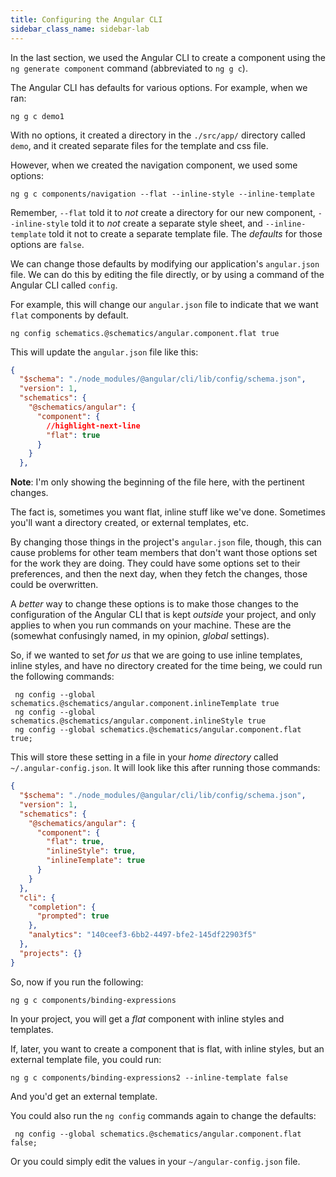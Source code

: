 ```yaml
---
title: Configuring the Angular CLI
sidebar_class_name: sidebar-lab
---
```


In the last section, we used the Angular CLI to create a component using the `ng generate component` command (abbreviated to `ng g c`).

The Angular CLI has defaults for various options. For example, when we ran:

```shell
ng g c demo1 
```
With no options, it created a directory in the `./src/app/` directory called `demo`, and it created separate files for the template and css file.

However, when we created the navigation component, we used some options:

```shell
ng g c components/navigation --flat --inline-style --inline-template 
```

Remember, `--flat` told it to *not* create a directory for our new component, `--inline-style` told it to *not* create a separate style sheet, and `--inline-template` told it not to create a separate template file. The *defaults* for those options are `false`. 

We can change those defaults by modifying our application's `angular.json` file. We can do this by editing the file directly, or by using a command of the Angular CLI called `config`. 

For example, this will change our `angular.json` file to indicate that we want `flat` components by default. 

```shell
ng config schematics.@schematics/angular.component.flat true
```

This will update the `angular.json` file like this:

```json title="./angular.json"
{
  "$schema": "./node_modules/@angular/cli/lib/config/schema.json",
  "version": 1,
  "schematics": {
    "@schematics/angular": {
      "component": {
        //highlight-next-line
        "flat": true
      }
    }
  },
```
**Note**: I'm only showing the beginning of the file here, with the pertinent changes.

The fact is, sometimes you want flat, inline stuff like we've done. Sometimes you'll want a directory created, or external templates, etc. 

By changing those things in the project's `angular.json` file, though, this can cause problems for other team members that don't want those options set for the work they are doing. They could have some options set to their preferences, and then the next day, when they fetch the changes, those could be overwritten.

A *better* way to change these options is to make those changes to the configuration of the Angular CLI that is kept *outside* your project, and only applies to when you run commands on your machine. These are the (somewhat confusingly named, in my opinion, *global* settings). 

So, if we wanted to set *for us* that we are going to use inline templates, inline styles, and have no directory created for the time being, we could run the following commands:

```shell
 ng config --global schematics.@schematics/angular.component.inlineTemplate true
 ng config --global schematics.@schematics/angular.component.inlineStyle true   
 ng config --global schematics.@schematics/angular.component.flat true; 
```

This will store these setting in a file in your *home directory* called `~/.angular-config.json`. It will look like this after running those commands:

```json title="~/.angular-config.json" showLineNumbers
{
  "$schema": "./node_modules/@angular/cli/lib/config/schema.json",
  "version": 1,
  "schematics": {
    "@schematics/angular": {
      "component": {
        "flat": true,
        "inlineStyle": true,
        "inlineTemplate": true
      }
    }
  },
  "cli": {
    "completion": {
      "prompted": true
    },
    "analytics": "140ceef3-6bb2-4497-bfe2-145df22903f5"
  },
  "projects": {}
}
```

So, now if you run the following:

```shell
ng g c components/binding-expressions
```
In your project, you will get a *flat* component with inline styles and templates. 

If, later, you want to create a component that is flat, with inline styles, but an external template file, you could run:

```shell
ng g c components/binding-expressions2 --inline-template false
```

And you'd get an external template.

You could also run the `ng config` commands again to change the defaults:

```shell
 ng config --global schematics.@schematics/angular.component.flat false;
 ```

 Or you could simply edit the values in your `~/angular-config.json` file. 
